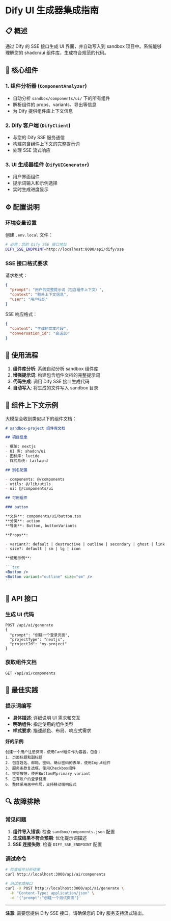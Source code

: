 # Dify UI 生成器集成指南

## 📋 概述

通过 Dify 的 SSE 接口生成 UI 界面，并自动写入到 sandbox 项目中。系统能够理解您的 shadcn/ui 组件库，生成符合规范的代码。

## 🔧 核心组件

### 1. 组件分析器 (`ComponentAnalyzer`)

- 自动分析 `sandbox/components/ui/` 下的所有组件
- 解析组件的 props、variants、导出等信息
- 为 Dify 提供组件库上下文信息

### 2. Dify 客户端 (`DifyClient`)

- 与您的 Dify SSE 服务通信
- 构建包含组件上下文的完整提示词
- 处理 SSE 流式响应

### 3. UI 生成器组件 (`DifyUIGenerator`)

- 用户界面组件
- 提示词输入和示例选择
- 实时生成进度显示

## ⚙️ 配置说明

### 环境变量设置

创建 `.env.local` 文件：

```bash
# 必需：您的 Dify SSE 接口地址
DIFY_SSE_ENDPOINT=http://localhost:8080/api/dify/sse
```

### SSE 接口格式要求

请求格式：

```json
{
  "prompt": "用户的完整提示词（包含组件上下文）",
  "context": "额外上下文信息",
  "user": "用户标识"
}
```

SSE 响应格式：

```json
{
  "content": "生成的文本片段",
  "conversation_id": "会话ID"
}
```

## 🎯 使用流程

1. **组件库分析**: 系统自动分析 sandbox 组件库
2. **增强提示词**: 构建包含组件文档的完整提示词
3. **代码生成**: 调用 Dify SSE 接口生成代码
4. **自动写入**: 将生成的文件写入 sandbox 目录

## 📝 组件上下文示例

大模型会收到类似以下的组件文档：

````markdown
# sandbox-project 组件库文档

## 项目信息

- 框架: nextjs
- UI 库: shadcn/ui
- 图标库: lucide
- 样式系统: tailwind

## 别名配置

- components: @/components
- utils: @/lib/utils
- ui: @/components/ui

## 可用组件

### button

**文件**: components/ui/button.tsx
**分类**: action
**导出**: Button, buttonVariants

**Props**:

- variant?: default | destructive | outline | secondary | ghost | link
- size?: default | sm | lg | icon

**使用示例**:

```tsx
<Button />
<Button variant="outline" size="sm" />
```
````

## 🔌 API 接口

### 生成 UI 代码

```http
POST /api/ai/generate
{
  "prompt": "创建一个登录页面",
  "projectType": "nextjs",
  "projectId": "my-project"
}
```

### 获取组件文档

```http
GET /api/ai/components
```

## 🎨 最佳实践

### 提示词编写

- **具体描述**: 详细说明 UI 需求和交互
- **明确组件**: 指定使用的组件类型
- **样式要求**: 描述颜色、布局、响应式需求

**好的示例**:

```
创建一个用户注册页面，使用Card组件作为容器，包含：
1. 页面标题和副标题
2. 包含姓名、邮箱、密码、确认密码的表单，使用Input组件
3. 服务条款复选框，使用Checkbox组件
4. 提交按钮，使用Button的primary variant
5. 已有账户的登录链接
6. 整体采用居中布局，支持移动端响应式
```

## 🔍 故障排除

### 常见问题

1. **组件导入错误**: 检查 `sandbox/components.json` 配置
2. **生成结果不符合预期**: 优化提示词描述
3. **SSE 连接失败**: 检查 `DIFY_SSE_ENDPOINT` 配置

### 调试命令

```bash
# 检查组件分析结果
curl http://localhost:3000/api/ai/components

# 测试生成接口
curl -X POST http://localhost:3000/api/ai/generate \
  -H "Content-Type: application/json" \
  -d '{"prompt":"创建一个测试页面"}'
```

---

**注意**: 需要您提供 Dify SSE 接口。请确保您的 Dify 服务支持流式输出。
